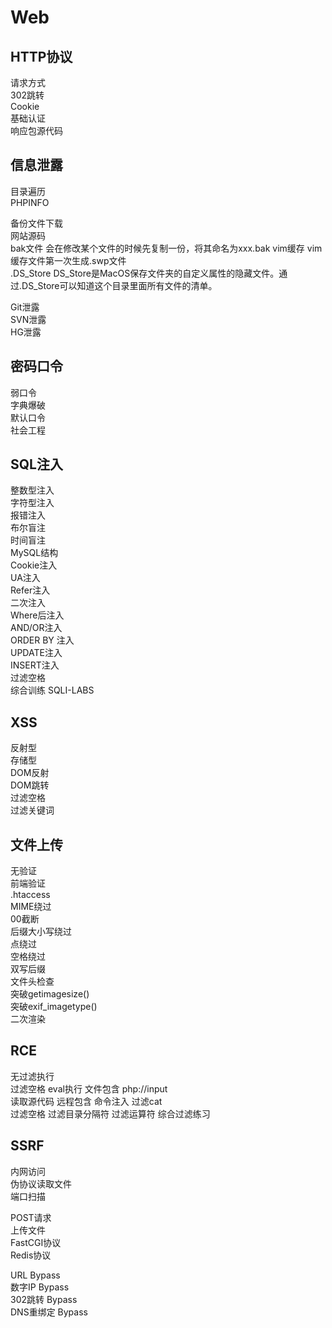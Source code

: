# Web

## HTTP协议

请求方式  
302跳转  
Cookie  
基础认证  
响应包源代码  

## 信息泄露

目录遍历  
PHPINFO  

备份文件下载  
网站源码  
bak文件  会在修改某个文件的时候先复制一份，将其命名为xxx.bak
vim缓存  vim缓存文件第一次生成.swp文件  
.DS_Store  DS_Store是MacOS保存文件夹的自定义属性的隐藏文件。通过.DS_Store可以知道这个目录里面所有文件的清单。  

Git泄露  
SVN泄露  
HG泄露  

## 密码口令

弱口令  
字典爆破  
默认口令  
社会工程  

## SQL注入

整数型注入  
字符型注入  
报错注入  
布尔盲注  
时间盲注  
MySQL结构  
Cookie注入  
UA注入  
Refer注入  
二次注入  
Where后注入  
AND/OR注入  
ORDER BY 注入  
UPDATE注入  
INSERT注入  
过滤空格  
综合训练 SQLI-LABS  

## XSS

反射型  
存储型  
DOM反射  
DOM跳转  
过滤空格  
过滤关键词  

## 文件上传

无验证  
前端验证  
.htaccess  
MIME绕过  
00截断  
后缀大小写绕过  
点绕过  
空格绕过  
双写后缀  
文件头检查  
突破getimagesize()  
突破exif_imagetype()  
二次渲染  

## RCE

无过滤执行  
过滤空格
eval执行
文件包含
php://input  
读取源代码
远程包含
命令注入
过滤cat  
过滤空格
过滤目录分隔符
过滤运算符
综合过滤练习  

## SSRF

内网访问  
伪协议读取文件  
端口扫描  

POST请求  
上传文件  
FastCGI协议  
Redis协议  
  
URL Bypass  
数字IP Bypass    
302跳转 Bypass  
DNS重绑定 Bypass    
